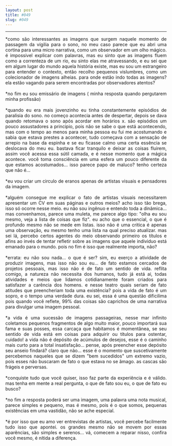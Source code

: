 ```yaml
---
layout: post
title: #049
slug: #049
---
```

---
<p class="description" style="text-align: justify;">
*como são interessantes as imagens que surgem naquele momento de passagem da vígilia para o sono, no meu caso parece que eu abri uma cortina para uma micro narrativa, como um observador em um olho mágico. é impossivel explicar com palavras, mas eu sinto que as imagens fluem como a correnteza de um rio, eu sinto elas me atravessando, e eu sei que em algum lugar do mundo aquela história existe, mas eu sou um estrangeiro para entender o contexto, então recolho pequenos vislumbres, como um colecionador de imagens alheias. para onde estão indo todas as imagens? ela estão vagando para serem encontradas por observadores atentos? 
<br>
  <br>
*no fim eu sou emissário de imagens ( minha resposta quando pergutarem minha profissão)
<br>
  <br>
*quando eu era mais jovenzinho eu tinha constantemente episódios de paralisia do sono. no começo acontecia antes de despertar, depois se dava quando retomava o sono após acordar em horários x. são episódios um pouco assustadores a principio, pois não se sabe o que está acontecendo, mas com o tempo ao menos para minha pessoa eu fui me acostumando e sabia que estava prestes a acontecer, tudo começava com a sensação de arrepio na base da espinha e se eu ficasse calmo uma certa essência se deslocava do meu eu. bastava ficar tranquilo e deixar as coisas fluirem, assim você acessa essa sútil camada, e é nesse momento que a mágica acontece. você toma consciência em uma esfera um pouco diferente da que estamos acostumados... isso parece papo de maluco? tenho certeza que não é...
<br>
  <br>
*eu vou criar um circulo de eranos apenas de artistas visuais e pensadores da imagem.
<br>
  <br>
*alguém consegue me explicar o fato de artistas visuais necessitarem apresentar um CV em suas páginas e outros meios? acho isso tão brega, isso só ocorre nesse meio. eu não sou ingênuo e entendo toda a dinâmica... mas convenhamos, parece uma muleta, me parece algo tipo: "olha eu sou mesmo, veja a lista de coisas que fiz". eu acho que o essencial, o que é profundo mesmo não se mede em listas. isso não é uma critica é apenas uma observação, eu mesmo tenho uma lista na qual preciso atualizar. mas sei lá, percebo certos agentes do meio observando primeiro os títulos e afins ao invés de tentar refletir sobre as imagens que aquele individuo está emanado para o mundo. pois no fim é isso que realmente importa, não?
<br>
  <br>
*errata: eu não sou nada... o que é ser? sim, eu exerço a atividade de produzir imagens, mas isso não sou eu... de fato estamos cercados de projetos pessoais, mas isso não é de fato um sentido de vida. reflita comigo, a natureza não necessita dos humanos, tudo já está ai, todas atividades e meios que lidamos cotidianamente foram criados para satisfazer a carência dos homens. e nesse teatro quais seriam de fato atitudes que preencheriam toda uma existência? pois a vida de fato é um sopro, e o tempo uma verdade dura. eu sei, essa é uma questão dificilima pois quando você reflete, 99% das coisas são caprichos de uma narrativa para divulgar uma imagem pessoal.
<br>
  <br>
*a vida é uma sucessão de imagens passageiras, nesse mar infinito coletamos pequenos fragmentos de algo muito maior, pouco importará sua fama e suas posses, essa carcaça que habitamos é momentânea, se seu sentido de vida está em coisas para adquirir ou títulos para ostentar, cuidado!  a vida não é depósito de acúmulos de desejos, esse é o caminho mais curto para a total insatisfação... pense, após preencher esse depósito seu anseio findará? claro que não... esse é o momento que suscetivamente  percebemos naqueles que se dizem "bem sucedidos" um extremo vazio, pois esses não buscaram de fato o que estava no se âmago. as cascas são frágeis e perversas.
<br>
  <br>
*conquiste tudo que você quiser, isso faz parte da experiência e é válido. mas tenha em mente a real pergunta, o que de fato sou eu, o que de fato eu busco?
<br>
  <br>
*no fim a resposta poderá ser uma imagem, uma palavra uma nota musical, parece simples e pequeno, mas é mesmo, pois é o que somos, pequenas existências em uma vastidão, não se ache especial. 
<br>
  <br>
*é por isso que eu amo ver entrevistas de artistas, você percebe facilmente tudo isso que apontei. os grandes mesmo não se movem por essas aparências, são simples e serenos... vá, comecem a reparar nisso, confira você mesmo, é nítida a diferença.
<br>
  <br>
